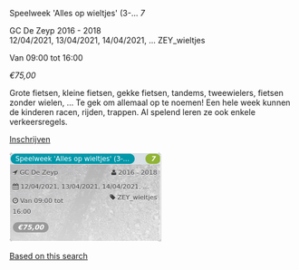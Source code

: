 Speelweek 'Alles op wieltjes' (3-... *7*

GC De Zeyp 2016 - 2018  
12/04/2021, 13/04/2021, 14/04/2021, ... ZEY\_wieltjes  

Van 09:00 tot 16:00

*€75,00*

  

  

Grote fietsen, kleine fietsen, gekke fietsen, tandems, tweewielers, fietsen zonder wielen, ... Te gek om allemaal op te noemen! Een hele week kunnen de kinderen racen, rijden, trappen. Al spelend leren ze ook enkele verkeersregels.

[Inschrijven](https://tickets.vgc.be/activity/subscribe/ZEY_wieltjes)

![](58746.png)

[Based on this search](https://tickets.vgc.be/activity/index?&vrijeplaatsen=1&Age%5B%5D=3%2C4&entity=276)
